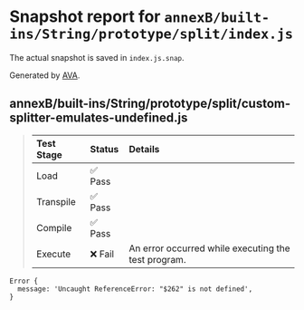 # Snapshot report for `annexB/built-ins/String/prototype/split/index.js`

The actual snapshot is saved in `index.js.snap`.

Generated by [AVA](https://avajs.dev).

## annexB/built-ins/String/prototype/split/custom-splitter-emulates-undefined.js

> | Test Stage | Status | Details |
> | :-- | :-- | :-- |
> | Load | ✅ Pass |  |
> | Transpile | ✅ Pass |  |
> | Compile | ✅ Pass |  |
> | Execute | ❌ Fail | An error occurred while executing the test program. |

    Error {
      message: 'Uncaught ReferenceError: "$262" is not defined',
    }
